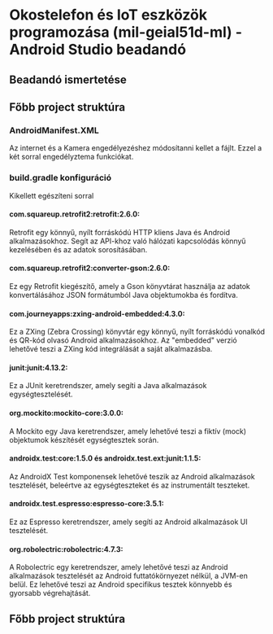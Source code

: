 #   Okostelefon és IoT eszközök programozása (mil-geial51d-ml) - Android Studio beadandó

## Beadandó ismertetése

## Főbb project struktúra


### AndroidManifest.XML
Az internet és a Kamera engedélyezéshez módosítanni kellet a fájlt. Ezzel a két sorral engedélyztema funkciókat.
<uses-permission android:name="android.permission.CAMERA" />
<uses-permission android:name="android.permission.INTERNET" />


### build.gradle konfiguráció
Kikellett egészíteni sorral
#### com.squareup.retrofit2:retrofit:2.6.0: 
Retrofit egy könnyű, nyílt forráskódú HTTP kliens Java és Android alkalmazásokhoz. Segít az API-khoz való hálózati kapcsolódás könnyű kezelésében és az adatok sorosításában.
#### com.squareup.retrofit2:converter-gson:2.6.0:
Ez egy Retrofit kiegészítő, amely a Gson könyvtárat használja az adatok konvertálásához JSON formátumból Java objektumokba és fordítva.
#### com.journeyapps:zxing-android-embedded:4.3.0:
Ez a ZXing (Zebra Crossing) könyvtár egy könnyű, nyílt forráskódú vonalkód és QR-kód olvasó Android alkalmazásokhoz. Az "embedded" verzió lehetővé teszi a ZXing kód integrálását a saját alkalmazásba.
#### junit:junit:4.13.2:
Ez a JUnit keretrendszer, amely segíti a Java alkalmazások egységtesztelését.
#### org.mockito:mockito-core:3.0.0:
A Mockito egy Java keretrendszer, amely lehetővé teszi a fiktív (mock) objektumok készítését egységtesztek során.
#### androidx.test:core:1.5.0 és androidx.test.ext:junit:1.1.5:
Az AndroidX Test komponensek lehetővé teszik az Android alkalmazások tesztelését, beleértve az egységteszteket és az instrumentált teszteket.
#### androidx.test.espresso:espresso-core:3.5.1:
Ez az Espresso keretrendszer, amely segíti az Android alkalmazások UI tesztelését.
#### org.robolectric:robolectric:4.7.3:
A Robolectric egy keretrendszer, amely lehetővé teszi az Android alkalmazások tesztelését az Android futtatókörnyezet nélkül, a JVM-en belül. Ez lehetővé teszi az Android specifikus tesztek könnyebb és gyorsabb végrehajtását.

## Főbb project struktúra

